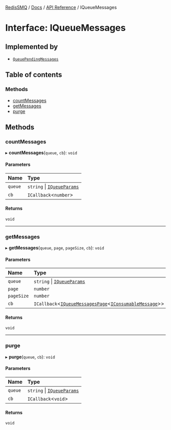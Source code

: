 [RedisSMQ](../../../README.md) / [Docs](../../README.md) / [API Reference](../README.md) / IQueueMessages

# Interface: IQueueMessages

## Implemented by

- [`QueuePendingMessages`](../classes/QueuePendingMessages.md)

## Table of contents

### Methods

- [countMessages](IQueueMessages.md#countmessages)
- [getMessages](IQueueMessages.md#getmessages)
- [purge](IQueueMessages.md#purge)

## Methods

### countMessages

▸ **countMessages**(`queue`, `cb`): `void`

#### Parameters

| Name | Type |
| :------ | :------ |
| `queue` | `string` \| [`IQueueParams`](IQueueParams.md) |
| `cb` | `ICallback`\<`number`\> |

#### Returns

`void`

___

### getMessages

▸ **getMessages**(`queue`, `page`, `pageSize`, `cb`): `void`

#### Parameters

| Name | Type |
| :------ | :------ |
| `queue` | `string` \| [`IQueueParams`](IQueueParams.md) |
| `page` | `number` |
| `pageSize` | `number` |
| `cb` | `ICallback`\<[`IQueueMessagesPage`](IQueueMessagesPage.md)\<[`IConsumableMessage`](IConsumableMessage.md)\>\> |

#### Returns

`void`

___

### purge

▸ **purge**(`queue`, `cb`): `void`

#### Parameters

| Name | Type |
| :------ | :------ |
| `queue` | `string` \| [`IQueueParams`](IQueueParams.md) |
| `cb` | `ICallback`\<`void`\> |

#### Returns

`void`
